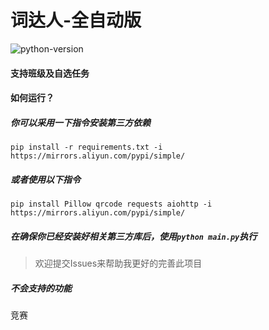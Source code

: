 # 词达人-全自动版

![python-version](https://img.shields.io/badge/python-3.9.4-brightgreen.svg)

#### 支持班级及自选任务
#### 如何运行？
##### 你可以采用一下指令安装第三方依赖
`pip install -r requirements.txt -i https://mirrors.aliyun.com/pypi/simple/`
##### 或者使用以下指令
`pip install Pillow qrcode requests aiohttp -i https://mirrors.aliyun.com/pypi/simple/`
##### 在确保你已经安装好相关第三方库后，使用`python main.py`执行
> 欢迎提交Issues来帮助我更好的完善此项目

##### 不会支持的功能
竞赛
